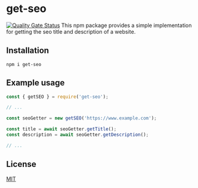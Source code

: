 # get-seo

[![Quality Gate Status](https://sonarcloud.io/api/project_badges/measure?project=maaaathis_get-seo&metric=alert_status)](https://sonarcloud.io/summary/new_code?id=maaaathis_get-seo)
This npm package provides a simple implementation for getting the seo title and description of a website.

## Installation

```shell
npm i get-seo
```

## Example usage

```javascript
const { getSEO } = require('get-seo');

// ...

const seoGetter = new getSEO('https://www.example.com');

const title = await seoGetter.getTitle();
const description = await seoGetter.getDescription();

// ...
```

## License

[MIT](https://choosealicense.com/licenses/mit/)
